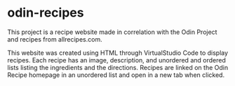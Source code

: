# odin-recipes
This project is a recipe website made in correlation with the Odin Project and recipes from allrecipes.com.

This website was created using HTML through VirtualStudio Code to display recipes. Each recipe has an image, description, and unordered and ordered lists listing the ingredients and the directions. Recipes are linked on the Odin Recipe homepage in an unordered list and open in a new tab when clicked.
